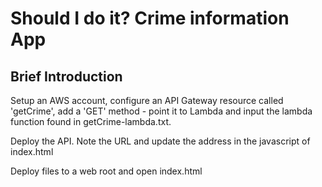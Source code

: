 # Should I do it? Crime information App

## Brief Introduction

Setup an AWS account, configure an API Gateway resource called 'getCrime', add a 'GET' method - point it to Lambda and input the lambda function found in getCrime-lambda.txt.

Deploy the API. Note the URL and update the address in the javascript of index.html

Deploy files to a web root and open index.html

